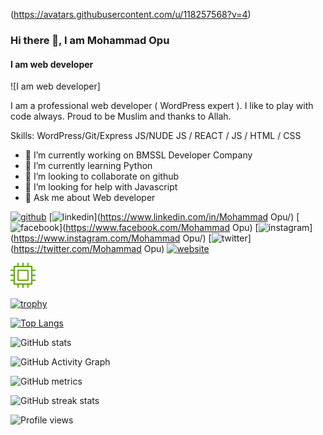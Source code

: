 (https://avatars.githubusercontent.com/u/118257568?v=4)
### Hi there 👋, I am Mohammad Opu
#### I am web developer
![I am web developer]

I am a professional web developer ( WordPress expert ). I like to play with code always. Proud to be Muslim and thanks to Allah.

Skills: WordPress/Git/Express JS/NUDE JS / REACT / JS / HTML / CSS

- 🔭 I’m currently working on BMSSL Developer Company 
- 🌱 I’m currently learning Python 
- 👯 I’m looking to collaborate on github 
- 🤔 I’m looking for help with Javascript 
- 💬 Ask me about Web developer 


[<img src='https://cdn.jsdelivr.net/npm/simple-icons@3.0.1/icons/github.svg' alt='github' height='40'>](https://github.com/MohammadOpu)  [<img src='https://cdn.jsdelivr.net/npm/simple-icons@3.0.1/icons/linkedin.svg' alt='linkedin' height='40'>](https://www.linkedin.com/in/Mohammad Opu/)  [<img src='https://cdn.jsdelivr.net/npm/simple-icons@3.0.1/icons/facebook.svg' alt='facebook' height='40'>](https://www.facebook.com/Mohammad Opu)  [<img src='https://cdn.jsdelivr.net/npm/simple-icons@3.0.1/icons/instagram.svg' alt='instagram' height='40'>](https://www.instagram.com/Mohammad Opu/)  [<img src='https://cdn.jsdelivr.net/npm/simple-icons@3.0.1/icons/twitter.svg' alt='twitter' height='40'>](https://twitter.com/Mohammad Opu)  [<img src='https://cdn.jsdelivr.net/npm/simple-icons@3.0.1/icons/icloud.svg' alt='website' height='40'>](https://orpononline.com)  

<a href='https://docs.github.com/en/developers'><img src='https://raw.githubusercontent.com/acervenky/animated-github-badges/master/assets/devbadge.gif' width='40' height='40'></a> 

[![trophy](https://github-profile-trophy.vercel.app/?username=MohammadOpu)](https://github.com/ryo-ma/github-profile-trophy)

[![Top Langs](https://github-readme-stats.vercel.app/api/top-langs/?username=MohammadOpu)](https://github.com/anuraghazra/github-readme-stats)

![GitHub stats](https://github-readme-stats.vercel.app/api?username=MohammadOpu&show_icons=true&count_private=true)  

![GitHub Activity Graph](https://activity-graph.herokuapp.com/graph?username=MohammadOpu)  

![GitHub metrics](https://metrics.lecoq.io/MohammadOpu)  

![GitHub streak stats](https://github-readme-streak-stats.herokuapp.com/?user=MohammadOpu)  

![Profile views](https://gpvc.arturio.dev/MohammadOpu)  


